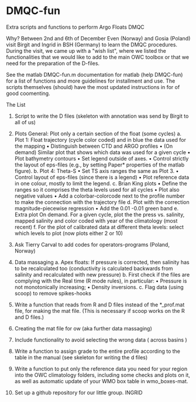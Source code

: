 # DMQC-fun
Extra scripts and functions to perform Argo Floats DMQC  

Why?
Between 2nd and 6th of December Even (Norway) and Gosia (Poland) visit Birgit and Ingrid in BSH (Germany) to learn the DMQC procedures. During the visit, we came up with a "wish list", where we listed the functionalities that we would like to add to the main OWC toolbox or that we need for the preparation of the D-files.

See the matlab DMQC-fun.m documentation for matlab (help DMQC-fun) for a list of functions and more guidelines for installment and use. The scripts themselves (should) have the most updated instructions in for of good coomenting.

The List

1.	Script to write the D files (skeleton with annotation was send by Birgit to all of us)

2.	Plots
General: Plot only a certain section of the float (some cycles)
a.	Plot 1: Float trajectory (cycle color coded) and in blue the data used for the mapping
•	Distinguish between CTD and ARGO profiles
•	(On demand) Similar plot that shows which data was used for a given cycle
•	Plot bathymetry contours
•	Set legend outside of axes.
•	Control strictly the layout of eps-files (e.g., by setting Paper* properties of the matlab figure).
b.	Plot 4: Theta-S
•	Set TS axis ranges the same as Plot 3.
•	Control layout of eps-files (since there is a legend)
•	Plot reference data in one colour, mostly to limit the legend.
c.	Brian King plots
•	Define the ranges so it comprises the theta levels used for all cycles
•	Plot also negative values
•	Add a colorbar-colorcode next to the profile number to make the connection with the trajectory file
d.	Plot with the correction magnitude-piecewise regression
•	Add the 0.01 -0.01 green band
e.	Extra plot
On demand. For a given cycle, plot the the press vs. salinity, mapped salinity and color coded with year of the climatology (most recent)
f.	For the plot of calibrated data at different theta levels: select which levels to plot (now plots either 2 or 10)

3.	Ask Tierry Carval to add codes for operators-programs (Poland, Norway)

4.	Data massaging
a.	Apex floats: If pressure is corrected, then salinity has to be recalculated too (conductivity is calculated backwards from salinity and recalculated with new pressure)
b.	First check if the files are complying with the Real time (R mode rules), in particular: 
•	Pressure is not monotonically increasing;
•	Density inversions.
c.	Flag data (using scoop) to remove spikes-hooks

5.	Write a function that reads from R and D files instead of the *_prof.mat file, for making the mat file. (This is necessary if scoop works on the R and D files.)

6.	Creating the mat file for ow (aka further data massaging)

7.	Include functionality to avoid selecting the wrong data ( across basins )

8.	Write a function to assign grade to the entire profile according to the table in the manual (see skeleton for writing the d files)

9.	Write a function to put only the reference data you need for your region into the OWC climatology folders, including some checks and plots on it, as well as automatic update of your WMO box table in wmo_boxes-mat.

10.	Set up a github repository for our little group. INGRID
